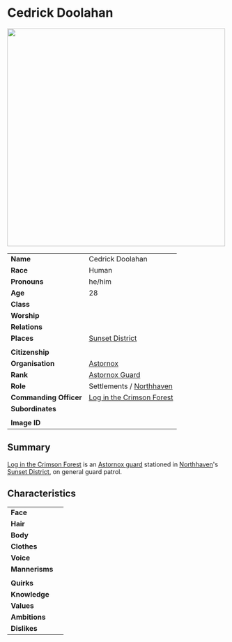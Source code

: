 # Cedrick Doolahan

<img src="https://raw.githubusercontent.com/jesskelsall/astarus-images/main/people/portraits/imageid.png" height="500" />

|||
| --- | --- |
| **Name** | Cedrick Doolahan | character.3
| **Race** | Human |
| **Pronouns** | he/him |
| **Age** | 28 |
| **Class** | |
| **Worship** | |
| **Relations** | |
| **Places** | [Sunset District](../places/districts/sunset-district.md) |
|||
| **Citizenship** | |
| **Organisation** | [Astornox](../organisations/astornox/astornox.md) |
| **Rank** | [Astornox Guard](../organisations/astornox/ranks/astornox-guard.md) |
| **Role** | Settlements / [Northhaven](../places/cities/northhaven.md) |
| **Commanding Officer** | [Log in the Crimson Forest](log-in-the-crimson-forest.md) |
| **Subordinates** | |
|||
| **Image ID** | |

## Summary

[Log in the Crimson Forest](log-in-the-crimson-forest.md) is an [Astornox guard](../organisations/astornox/ranks/astornox-guard.md) stationed in [Northhaven](../places/cities/northhaven.md)'s [Sunset District](../places/districts/sunset-district.md), on general guard patrol.

## Characteristics

| | |
| --- | --- |
| **Face** | | characteristics.2
| **Hair** | |
| **Body** | |
| **Clothes** | |
| **Voice** | |
| **Mannerisms** | |
| | |
| **Quirks** | |
| **Knowledge** | |
| **Values** | |
| **Ambitions** | |
| **Dislikes** | |
